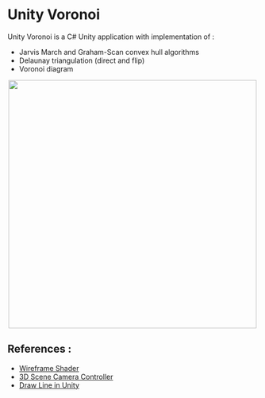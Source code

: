 # Unity Voronoi

Unity Voronoi is a C# Unity application with implementation of :
- Jarvis March and Graham-Scan convex hull algorithms
- Delaunay triangulation (direct and flip)
- Voronoi diagram

<p align="center">
  <img src="https://florianvazelle.github.io/resources/video/voronoi.gif" height="500" />
</p>

## References :

- [Wireframe Shader](https://github.com/Chaser324/unity-wireframe)
- [3D Scene Camera Controller](https://github.com/XJINE/Unity_SceneCameraController) 
- [Draw Line in Unity](https://gamedev.stackexchange.com/questions/96964/how-to-correctly-draw-a-line-in-unity)
